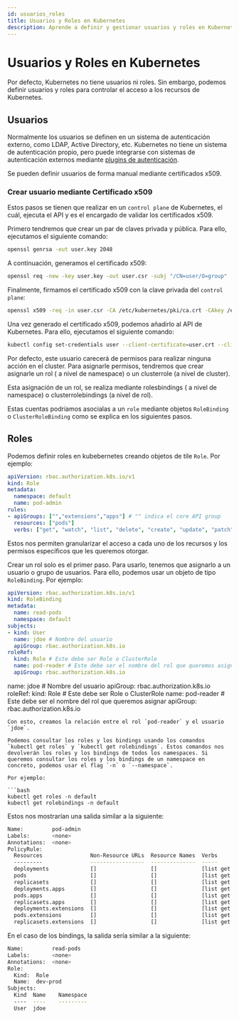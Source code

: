 ```yaml
---
id: usuarios_roles
title: Usuarios y Roles en Kubernetes
description: Aprende a definir y gestionar usuarios y roles en Kubernetes para controlar el acceso a los recursos.
---
```


# Usuarios y Roles en Kubernetes

Por defecto, Kubernetes no tiene usuarios ni roles. Sin embargo, podemos definir usuarios y roles para controlar el acceso a los recursos de Kubernetes.

## Usuarios
Normalmente los usuarios se definen en un sistema de autenticación externo, como LDAP, Active Directory, etc. Kubernetes no tiene un sistema de autenticación propio, pero puede integrarse con sistemas de autenticación externos mediante [plugins de autenticación](https://kubernetes.io/docs/reference/access-authn-authz/authentication/#authentication-strategies).

Se pueden definir usuarios de forma manual mediante certificados x509.

### Crear usuario mediante Certificado x509
Estos pasos se tienen que realizar en un `control plane` de Kubernetes, el cuál, ejecuta el API y es el encargado de validar los certificados x509.

Primero tendremos que crear un par de claves privada y pública. Para ello, ejecutamos el siguiente comando:

```bash
openssl genrsa -out user.key 2048
```

A continuación, generamos el certificado x509:
```bash
openssl req -new -key user.key -out user.csr -subj "/CN=user/O=group"
```

Finalmente, firmamos el certificado x509 con la clave privada del `control plane`:
```bash
openssl x509 -req -in user.csr -CA /etc/kubernetes/pki/ca.crt -CAkey /etc/kubernetes/pki/ca.key -CAcreateserial -out user.crt -days 500
```

Una vez generado el certificado x509, podemos añadirlo al API de Kubernetes. Para ello, ejecutamos el siguiente comando:
```bash
kubectl config set-credentials user --client-certificate=user.crt --client-key=user.key --embed-certs=true
```

Por defecto, este usuario carecerá de permisos para realizar ninguna acción en el cluster. Para asignarle permisos, tendremos que crear asignarle un rol ( a nivel de namespace) o un clusterrole (a nivel de cluster).

Esta asignación de un rol, se realiza mediante rolesbindings ( a nivel de namespace) o clusterrolebindings (a nivel de rol).


Estas cuentas podríamos asocialas a un `role` mediante objetos `RoleBinding` o `ClusterRoleBinding` como se explica en los siguientes pasos.


## Roles
Podemos definir roles en kubebernetes creando objetos de tile `Role`. Por ejemplo:

```yaml
apiVersion: rbac.authorization.k8s.io/v1
kind: Role
metadata:
  namespace: default
  name: pod-admin
rules:
- apiGroups: ["","extensions","apps"] # "" indica el core API group
  resources: ["pods"]
  verbs: ["get", "watch", "list", "delete", "create", "update", "patch"] # Podríamos usar * para indicar todos los verbos
```

Estos nos permiten granularizar el acceso a cada uno de los recursos y los permisos específicos que les queremos otorgar.

Crear un rol solo es el primer paso. Para usarlo, tenemos que asignarlo a un usuario o grupo de usuarios. Para ello, podemos usar un objeto de tipo `RoleBinding`. Por ejemplo:

```yaml
apiVersion: rbac.authorization.k8s.io/v1
kind: RoleBinding
metadata:
  name: read-pods
  namespace: default
subjects:
- kind: User
  name: jdoe # Nombre del usuario
  apiGroup: rbac.authorization.k8s.io
roleRef:
  kind: Role # Este debe ser Role o ClusterRole
  name: pod-reader # Este debe ser el nombre del rol que queremos asignar
  apiGroup: rbac.authorization.k8s.io
```
  name: jdoe # Nombre del usuario
  apiGroup: rbac.authorization.k8s.io
roleRef:
  kind: Role # Este debe ser Role o ClusterRole
  name: pod-reader # Este debe ser el nombre del rol que queremos asignar
  apiGroup: rbac.authorization.k8s.io
```
Con esto, creamos la relación entre el rol `pod-reader` y el usuario `jdoe`.

Podemos consultar los roles y los bindings usando los comandos `kubectl get roles` y `kubectl get rolebindings`. Estos comandos nos devolverán los roles y los bindings de todos los namespaces. Si queremos consultar los roles y los bindings de un namespace en concreto, podemos usar el flag `-n` o `--namespace`.

Por ejemplo:

```bash
kubectl get roles -n default
kubectl get rolebindings -n default
```

Estos nos mostrarían una salida similar a la siguiente:
```bash
Name:         pod-admin
Labels:       <none>
Annotations:  <none>
PolicyRule:
  Resources               Non-Resource URLs  Resource Names  Verbs
  ---------               -----------------  --------------  -----
  deployments             []                 []              [list get watch create update patch delete]
  pods                    []                 []              [list get watch create update patch delete]
  replicasets             []                 []              [list get watch create update patch delete]
  deployments.apps        []                 []              [list get watch create update patch delete]
  pods.apps               []                 []              [list get watch create update patch delete]
  replicasets.apps        []                 []              [list get watch create update patch delete]
  deployments.extensions  []                 []              [list get watch create update patch delete]
  pods.extensions         []                 []              [list get watch create update patch delete]
  replicasets.extensions  []                 []              [list get watch create update patch delete]
```
En el caso de los bindings, la salida sería similar a la siguiente:
```bash
Name:         read-pods
Labels:       <none>
Annotations:  <none>
Role:
  Kind:  Role
  Name:  dev-prod
Subjects:
  Kind  Name    Namespace
  ----  ----    ---------
  User  jdoe